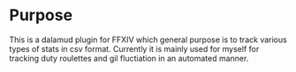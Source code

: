 # Purpose

This is a dalamud plugin for FFXIV which general purpose is to track various types of stats in csv format.
Currently it is mainly used for myself for tracking duty roulettes and gil fluctiation in an automated manner.
